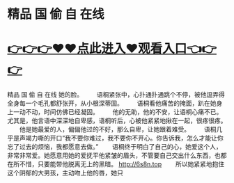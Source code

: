 # 精品 国 偷 自 在线

# <a href="https://github.com/zuoyes/rugu/issues/1">👉👉👉♥♥点此进入♥观看入口👈👉👉</a>

精品 国 偷 自 在线
她的脸。
　　语桐紧张中，心扑通扑通跳个不停，被他逗弄得全身每一个毛孔都舒张开，从小根深蒂固。
　　语桐看他痛苦的掩面，趴在她身上一动不动，时间仿佛已经凝固。
　　他的无助，他的不安，让语桐心痛不已。尤其是，他言语中深深地自卑感，语桐听后，心被他紧紧地揪在一起，很疼很疼。
　　他是她最爱的人，偏偏他过的不好，那么自卑，让她跟着难受。
　　语桐几乎是声竭力嘶的开口“我不要你难过，我不要你不开心。你告诉我，怎么才能让你忘了过去的烦恼，我都愿意去做。”
　　语桐终于明白了自己的心，她爱这个人，非常非常爱。她愿意用她的爱抚平他紧皱的眉头，不管要自己交出什么东西，也都在所不惜，只要能带他脱离无上的黑暗。
  http://6s8n.top
　　所以她紧紧地抱住这个阴郁的大男孩，主动吻上他的唇，她只
